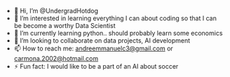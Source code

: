 - 👋 Hi, I’m @UndergradHotdog
- 👀 I’m interested in learning everything I can about coding so that I can be become a worthy Data Scientist
- 🌱 I’m currently learning python.. should probably learn some economics
- 💞️ I’m looking to collaborate on data projects, AI development
- 📫 How to reach me: andreemmanuelc3@gmail.com or carmona.2002@hotmail.com
- ⚡ Fun fact: I would like to be a part of an AI about soccer

<!---
UndergradHotdog/UndergradHotdog is a ✨ special ✨ repository because its `README.md` (this file) appears on your GitHub profile.
You can click the Preview link to take a look at your changes.
--->
